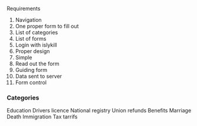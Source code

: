 

Requirements

1. Navigation
2. One proper form to fill out
3. List of categories
4. List of forms
5. Login with islykill
6. Proper design
7. Simple
8. Read out the form
9. Guiding form
10. Data sent to server
11. Form control

### Categories

Education
Drivers licence
National registry
Union refunds
Benefits
Marriage
Death
Immigration
Tax tarrifs
